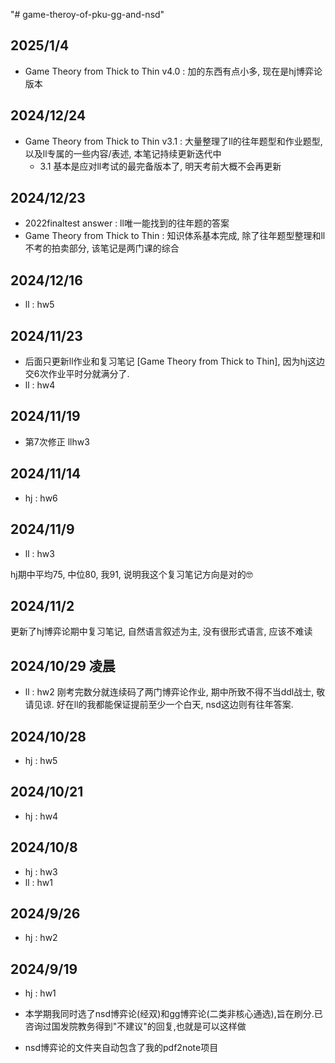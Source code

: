 "# game-theroy-of-pku-gg-and-nsd"
## 2025/1/4
- Game Theory from Thick to Thin v4.0 : 加的东西有点小多, 现在是hj博弈论版本

## 2024/12/24
- Game Theory from Thick to Thin v3.1 : 大量整理了ll的往年题型和作业题型, 以及ll专属的一些内容/表述, 本笔记持续更新迭代中
  - 3.1 基本是应对ll考试的最完备版本了, 明天考前大概不会再更新
## 2024/12/23
- 2022finaltest answer : ll唯一能找到的往年题的答案
- Game Theory from Thick to Thin : 知识体系基本完成, 除了往年题型整理和ll不考的拍卖部分, 该笔记是两门课的综合
## 2024/12/16
- ll : hw5
## 2024/11/23
- 后面只更新ll作业和复习笔记 [Game Theory from Thick to Thin], 因为hj这边交6次作业平时分就满分了.
- ll : hw4
## 2024/11/19
- 第7次修正 llhw3
## 2024/11/14
- hj : hw6
## 2024/11/9
- ll : hw3

hj期中平均75, 中位80, 我91, 说明我这个复习笔记方向是对的🤓
## 2024/11/2
更新了hj博弈论期中复习笔记, 自然语言叙述为主, 没有很形式语言, 应该不难读
## 2024/10/29 凌晨
- ll : hw2
刚考完数分就连续码了两门博弈论作业, 期中所致不得不当ddl战士, 敬请见谅. 好在ll的我都能保证提前至少一个白天, nsd这边则有往年答案. 
## 2024/10/28
- hj : hw5 
## 2024/10/21
- hj : hw4 
## 2024/10/8
- hj : hw3
- ll : hw1
## 2024/9/26
- hj : hw2
## 2024/9/19
- hj : hw1

- 本学期我同时选了nsd博弈论(经双)和gg博弈论(二类非核心通选),旨在刷分.已咨询过国发院教务得到"不建议"的回复,也就是可以这样做
- nsd博弈论的文件夹自动包含了我的pdf2note项目